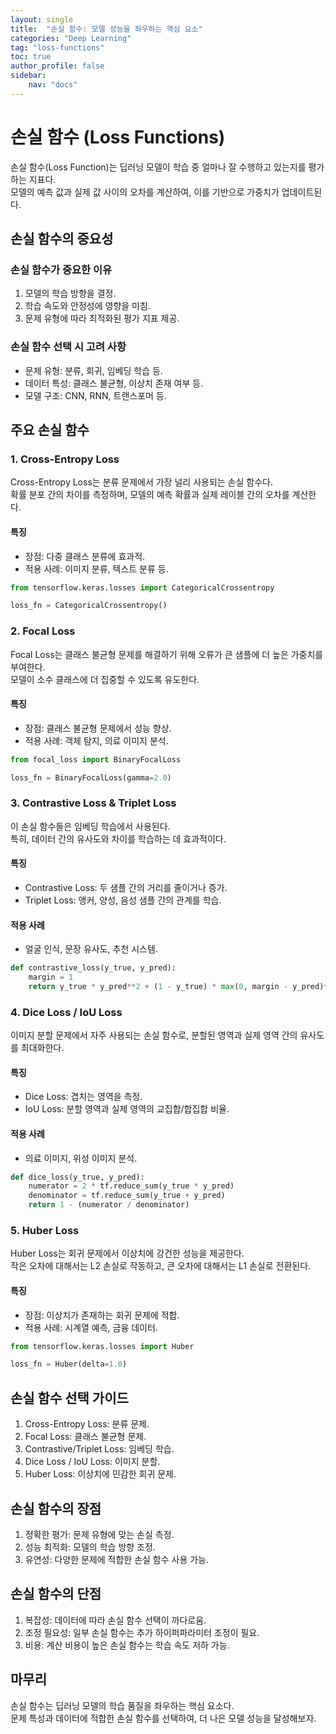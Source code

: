 ```yaml
---
layout: single
title:  "손실 함수: 모델 성능을 좌우하는 핵심 요소"
categories: "Deep Learning"
tag: "loss-functions"
toc: true
author_profile: false
sidebar:
    nav: "docs"
---
```


# 손실 함수 (Loss Functions)

손실 함수(Loss Function)는 딥러닝 모델이 학습 중 얼마나 잘 수행하고 있는지를 평가하는 지표다.  
모델의 예측 값과 실제 값 사이의 오차를 계산하여, 이를 기반으로 가중치가 업데이트된다.  


## 손실 함수의 중요성

### 손실 함수가 중요한 이유
1. 모델의 학습 방향을 결정.  
2. 학습 속도와 안정성에 영향을 미침.  
3. 문제 유형에 따라 최적화된 평가 지표 제공.  

### 손실 함수 선택 시 고려 사항
- 문제 유형: 분류, 회귀, 임베딩 학습 등.  
- 데이터 특성: 클래스 불균형, 이상치 존재 여부 등.  
- 모델 구조: CNN, RNN, 트랜스포머 등.  


## 주요 손실 함수

### 1. Cross-Entropy Loss

Cross-Entropy Loss는 분류 문제에서 가장 널리 사용되는 손실 함수다.  
확률 분포 간의 차이를 측정하며, 모델의 예측 확률과 실제 레이블 간의 오차를 계산한다.  

#### 특징
- 장점: 다중 클래스 분류에 효과적.  
- 적용 사례: 이미지 분류, 텍스트 분류 등.  

```python
from tensorflow.keras.losses import CategoricalCrossentropy

loss_fn = CategoricalCrossentropy()
```


### 2. Focal Loss

Focal Loss는 클래스 불균형 문제를 해결하기 위해 오류가 큰 샘플에 더 높은 가중치를 부여한다.  
모델이 소수 클래스에 더 집중할 수 있도록 유도한다.  

#### 특징
- 장점: 클래스 불균형 문제에서 성능 향상.  
- 적용 사례: 객체 탐지, 의료 이미지 분석.  

```python
from focal_loss import BinaryFocalLoss

loss_fn = BinaryFocalLoss(gamma=2.0)
```


### 3. Contrastive Loss & Triplet Loss

이 손실 함수들은 임베딩 학습에서 사용된다.  
특히, 데이터 간의 유사도와 차이를 학습하는 데 효과적이다.  

#### 특징
- Contrastive Loss: 두 샘플 간의 거리를 줄이거나 증가.  
- Triplet Loss: 앵커, 양성, 음성 샘플 간의 관계를 학습.  

#### 적용 사례
- 얼굴 인식, 문장 유사도, 추천 시스템.  

```python
def contrastive_loss(y_true, y_pred):
    margin = 1
    return y_true * y_pred**2 + (1 - y_true) * max(0, margin - y_pred)**2
```


### 4. Dice Loss / IoU Loss

이미지 분할 문제에서 자주 사용되는 손실 함수로, 분할된 영역과 실제 영역 간의 유사도를 최대화한다.  

#### 특징
- Dice Loss: 겹치는 영역을 측정.  
- IoU Loss: 분할 영역과 실제 영역의 교집합/합집합 비율.  

#### 적용 사례
- 의료 이미지, 위성 이미지 분석.  

```python
def dice_loss(y_true, y_pred):
    numerator = 2 * tf.reduce_sum(y_true * y_pred)
    denominator = tf.reduce_sum(y_true + y_pred)
    return 1 - (numerator / denominator)
```


### 5. Huber Loss

Huber Loss는 회귀 문제에서 이상치에 강건한 성능을 제공한다.  
작은 오차에 대해서는 L2 손실로 작동하고, 큰 오차에 대해서는 L1 손실로 전환된다.  

#### 특징
- 장점: 이상치가 존재하는 회귀 문제에 적합.  
- 적용 사례: 시계열 예측, 금융 데이터.  

```python
from tensorflow.keras.losses import Huber

loss_fn = Huber(delta=1.0)
```


## 손실 함수 선택 가이드

1. Cross-Entropy Loss: 분류 문제.  
2. Focal Loss: 클래스 불균형 문제.  
3. Contrastive/Triplet Loss: 임베딩 학습.  
4. Dice Loss / IoU Loss: 이미지 분할.  
5. Huber Loss: 이상치에 민감한 회귀 문제.  


## 손실 함수의 장점

1. 정확한 평가: 문제 유형에 맞는 손실 측정.  
2. 성능 최적화: 모델의 학습 방향 조정.  
3. 유연성: 다양한 문제에 적합한 손실 함수 사용 가능.  


## 손실 함수의 단점

1. 복잡성: 데이터에 따라 손실 함수 선택이 까다로움.  
2. 조정 필요성: 일부 손실 함수는 추가 하이퍼파라미터 조정이 필요.  
3. 비용: 계산 비용이 높은 손실 함수는 학습 속도 저하 가능.  


## 마무리

손실 함수는 딥러닝 모델의 학습 품질을 좌우하는 핵심 요소다.  
문제 특성과 데이터에 적합한 손실 함수를 선택하여, 더 나은 모델 성능을 달성해보자.  
